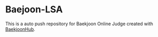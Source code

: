# Baejoon-LSA
This is a auto push repository for Baekjoon Online Judge created with [BaekjoonHub](https://github.com/BaekjoonHub/BaekjoonHub).
